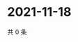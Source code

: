 # 2021-11-18

共 0 条

<!-- BEGIN WEIBO -->
<!-- 最后更新时间 Thu Nov 18 2021 07:11:39 GMT+0800 (China Standard Time) -->

<!-- END WEIBO -->
